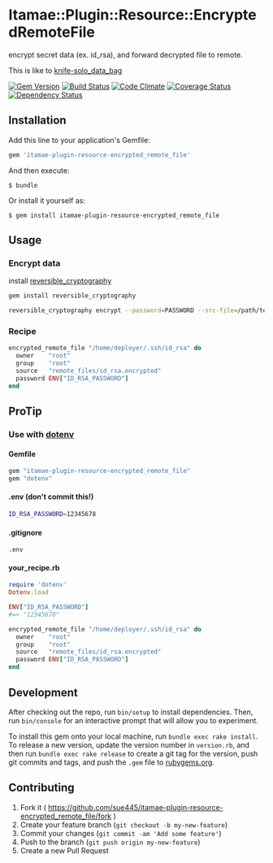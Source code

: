 # Itamae::Plugin::Resource::EncryptedRemoteFile

encrypt secret data (ex. id_rsa), and forward decrypted file to remote.

This is like to [knife-solo_data_bag](https://github.com/thbishop/knife-solo_data_bag)

[![Gem Version](https://badge.fury.io/rb/itamae-plugin-resource-encrypted_remote_file.svg)](http://badge.fury.io/rb/itamae-plugin-resource-encrypted_remote_file)
[![Build Status](https://travis-ci.org/sue445/itamae-plugin-resource-encrypted_remote_file.svg?branch=master)](https://travis-ci.org/sue445/itamae-plugin-resource-encrypted_remote_file)
[![Code Climate](https://codeclimate.com/github/sue445/itamae-plugin-resource-encrypted_remote_file/badges/gpa.svg)](https://codeclimate.com/github/sue445/itamae-plugin-resource-encrypted_remote_file)
[![Coverage Status](https://coveralls.io/repos/sue445/itamae-plugin-resource-encrypted_remote_file/badge.svg)](https://coveralls.io/r/sue445/itamae-plugin-resource-encrypted_remote_file)
[![Dependency Status](https://gemnasium.com/sue445/itamae-plugin-resource-encrypted_remote_file.svg)](https://gemnasium.com/sue445/itamae-plugin-resource-encrypted_remote_file)

## Installation

Add this line to your application's Gemfile:

```ruby
gem 'itamae-plugin-resource-encrypted_remote_file'
```

And then execute:

    $ bundle

Or install it yourself as:

    $ gem install itamae-plugin-resource-encrypted_remote_file

## Usage

### Encrypt data
install [reversible_cryptography](https://github.com/mitaku/reversible_cryptography)

```sh
gem install reversible_cryptography

reversible_cryptography encrypt --password=PASSWORD --src-file=/path/to/secret_file.txt --dst-file=/pass/to/encrypted_file.txt
```

### Recipe

```ruby
encrypted_remote_file "/home/deployer/.ssh/id_rsa" do
  owner    "root"
  group    "root"
  source   "remote_files/id_rsa.encrypted"
  password ENV["ID_RSA_PASSWORD"]
end
```

## ProTip
### Use with [dotenv](https://github.com/bkeepers/dotenv)

#### Gemfile
```ruby
gem "itamae-plugin-resource-encrypted_remote_file"
gem "dotenv"
```

#### .env (don't commit this!)
```sh
ID_RSA_PASSWORD=12345678
```

#### .gitignore
```
.env
```

#### your_recipe.rb
```ruby
require 'dotenv'
Dotenv.load

ENV["ID_RSA_PASSWORD"]
#=> "12345678"

encrypted_remote_file "/home/deployer/.ssh/id_rsa" do
  owner    "root"
  group    "root"
  source   "remote_files/id_rsa.encrypted"
  password ENV["ID_RSA_PASSWORD"]
end
```

## Development

After checking out the repo, run `bin/setup` to install dependencies. Then, run `bin/console` for an interactive prompt that will allow you to experiment.

To install this gem onto your local machine, run `bundle exec rake install`. To release a new version, update the version number in `version.rb`, and then run `bundle exec rake release` to create a git tag for the version, push git commits and tags, and push the `.gem` file to [rubygems.org](https://rubygems.org).

## Contributing

1. Fork it ( https://github.com/sue445/itamae-plugin-resource-encrypted_remote_file/fork )
2. Create your feature branch (`git checkout -b my-new-feature`)
3. Commit your changes (`git commit -am 'Add some feature'`)
4. Push to the branch (`git push origin my-new-feature`)
5. Create a new Pull Request

